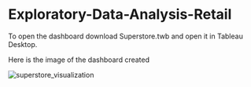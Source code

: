 # Exploratory-Data-Analysis-Retail
To open the dashboard download Superstore.twb and open it in Tableau Desktop.

Here is the image of the dashboard created

![superstore_visualization](https://user-images.githubusercontent.com/57134054/118404178-6110c680-b68f-11eb-91ca-37b2467d12ae.png)
